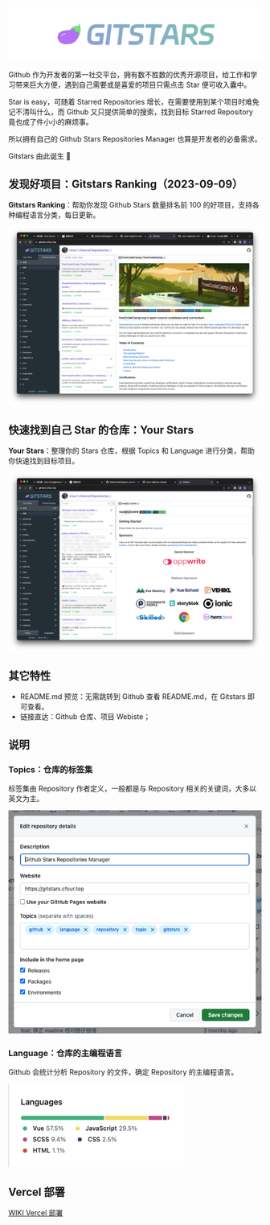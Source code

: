 ![](public/brand.png)

Github 作为开发者的第一社交平台，拥有数不胜数的优秀开源项目，给工作和学习带来巨大方便，遇到自己需要或是喜爱的项目只需点击 Star 便可收入囊中。

Star is easy，可随着 Starred Repositories 增长，在需要使用到某个项目时难免记不清叫什么，而 Github 又只提供简单的搜索，找到目标 Starred Repository 竟也成了件小小的麻烦事。

所以拥有自己的 Github Stars Repositories Manager 也算是开发者的必备需求。

Gitstars 由此诞生 🎉

## 发现好项目：Gitstars Ranking（2023-09-09）

<strong>Gitstars Ranking</strong>：帮助你发现 Github Stars 数量排名前 100 的好项目，支持各种编程语言分类，每日更新。

![](public/example-github-ranking.png)

## 快速找到自己 Star 的仓库：Your Stars

<strong>Your Stars</strong>：整理你的 Stars 仓库，根据 Topics 和 Language 进行分类，帮助你快速找到目标项目。

![](public/example-your-stars.png)

## 其它特性

- README.md 预览：无需跳转到 Github 查看 README.md，在 Gitstars 即可查看。
- 链接直达：Github 仓库、项目 Webiste；

## 说明

### Topics：仓库的标签集

标签集由 Repository 作者定义，一般都是与 Repository 相关的关键词，大多以英文为主。

![](public/example-topics.png)

### Language：仓库的主编程语言

Github 会统计分析 Repository 的文件，确定 Repository 的主编程语言。

![](public/example-languages.png)

## Vercel 部署

[WIKI Vercel 部署](https://github.com/cfour-hi/gitstars/wiki/Vercel-%E9%83%A8%E7%BD%B2)
